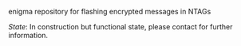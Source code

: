 enigma repository for flashing encrypted messages in NTAGs

*State*: In construction but functional state, please contact for further information.
